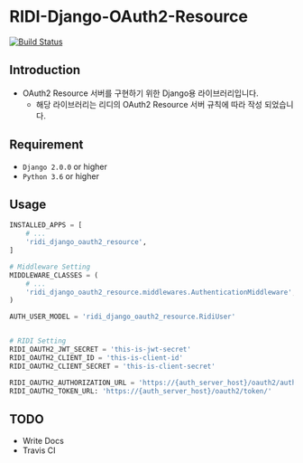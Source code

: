 # RIDI-Django-OAuth2-Resource
[![Build Status](https://travis-ci.org/ridi/ridi-django-oauth2-resource.svg?branch=master)](https://travis-ci.org/ridi/ridi-django-oauth2-resource)


## Introduction
- OAuth2 Resource 서버를 구현하기 위한 Django용 라이브러리입니다.
    - 해당 라이브러리는 리디의 OAuth2 Resource 서버 규칙에 따라 작성 되었습니다.

## Requirement
- `Django 2.0.0` or higher
- `Python 3.6` or higher


## Usage

``` python
INSTALLED_APPS = [
    # ...
    'ridi_django_oauth2_resource',
]

# Middleware Setting
MIDDLEWARE_CLASSES = (
    # ...
    'ridi_django_oauth2_resource.middlewares.AuthenticationMiddleware',
)

AUTH_USER_MODEL = 'ridi_django_oauth2_resource.RidiUser'


# RIDI Setting
RIDI_OAUTH2_JWT_SECRET = 'this-is-jwt-secret'
RIDI_OAUTH2_CLIENT_ID = 'this-is-client-id'
RIDI_OAUTH2_CLIENT_SECRET = 'this-is-client-secret'

RIDI_OAUTH2_AUTHORIZATION_URL = 'https://{auth_server_host}/oauth2/authorize/'
RIDI_OAUTH2_TOKEN_URL: 'https://{auth_server_host}/oauth2/token/'
```


## TODO

- Write Docs
- Travis CI
